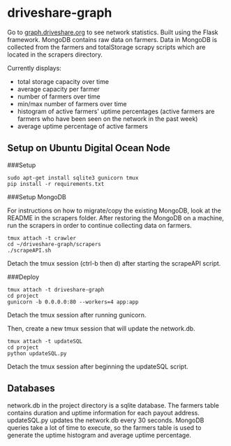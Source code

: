 # driveshare-graph

Go to [graph.driveshare.org](http://graph.driveshare.org) to see network statistics. Built using the Flask framework. MongoDB contains raw data on farmers. Data in MongoDB is collected from the farmers and totalStorage scrapy scripts which are located in the scrapers directory. 

Currently displays:
* total storage capacity over time 
* average capacity per farmer 
* number of farmers over time
* min/max number of farmers over time
* histogram of active farmers' uptime percentages (active farmers are farmers who have been seen on the network in the past week)
* average uptime percentage of active farmers

## Setup on Ubuntu Digital Ocean Node

###Setup
```
sudo apt-get install sqlite3 gunicorn tmux
pip install -r requirements.txt
```

###Setup MongoDB

For instructions on how to migrate/copy the existing MongoDB, look at the README in the scrapers folder. After restoring the MongoDB on a machine, run the scrapers in order to continue collecting data on farmers. 
```
tmux attach -t crawler
cd ~/driveshare-graph/scrapers
./scrapeAPI.sh
```
Detach the tmux session (ctrl-b then d) after starting the scrapeAPI script. 

###Deploy
```
tmux attach -t driveshare-graph
cd project
gunicorn -b 0.0.0.0:80 --workers=4 app:app
```
Detach the tmux session after running gunicorn.

Then, create a new tmux session that will update the network.db.
```
tmux attach -t updateSQL
cd project
python updateSQL.py
```
Detach the tmux session after beginning the updateSQL script. 


## Databases

network.db in the project directory is a sqlite database. The farmers table contains duration and uptime information for each payout address. updateSQL.py updates the network.db every 30 seconds. MongoDB queries take a lot of time to execute, so the farmers table is used to generate the uptime histogram and average uptime percentage. 


